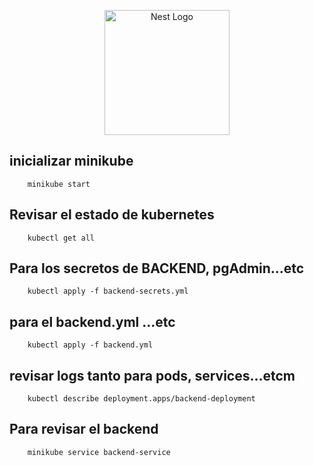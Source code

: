 <p align="center">
  <a href="http://nestjs.com/" target="blank"><img src="https://cdn.icon-icons.com/icons2/2699/PNG/512/kubernetes_logo_icon_168359.png" width="200" alt="Nest Logo" /></a>
</p>

## inicializar minikube
```
    minikube start
```

## Revisar el estado de kubernetes
```
    kubectl get all
```

## Para los secretos de BACKEND, pgAdmin...etc
```
    kubectl apply -f backend-secrets.yml
```
## para el backend.yml ...etc
```
    kubectl apply -f backend.yml
```
## revisar logs tanto para pods, services...etcm
```
    kubectl describe deployment.apps/backend-deployment 
```

## Para revisar el backend
```
    minikube service backend-service 
```
